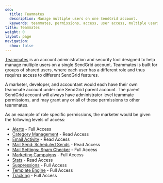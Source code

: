 ```yaml
---
seo:
  title: Teammates
  description: Manage multiple users on one SendGrid account.
  keywords: teammates, permissions, access, user access, multiple users
title: Teammates
weight: 0
layout: page
navigation:
  show: false
---
```


[Teammates]({{root_url}}/user-interface/account-and-settings/teammates/) is an account administration and security tool designed to help manage multiple users on a single SendGrid account. Teammates is built for groups of shared users, where each user has a different role and thus requires access to different SendGrid features.

A marketer, developer, and accountant would each have their own teammate account under one SendGrid parent account. The parent SendGrid account will always have administrator level teammate permissions, and may grant any or all of these permissions to other teammates.

As an example of role specific permissions, the marketer would be given the following levels of access:

* [Alerts]({{root_url}}/user-interface/account-and-settings/alerts/) - Full Access
* [Category Management]({{root_url}}/user-interface/analytics-and-reporting/categories/) - Read Access
* [Email Activity]({{root_url}}/user-interface/analytics-and-reporting/email-activity-feed/) - Read Access
* [Mail Send: Scheduled Sends](https://sendgrid.com/docs/API_Reference/Web_API_v3/Mail/index.html) - Read Access
* [Mail Settings: Spam Checker]({{root_url}}/user-interface/account-and-settings/mail/#spam-checker) - Full Access
* [Marketing Campaigns]({{root_url}}/user-interface/sending-email/how-to-send-email/) - Full Access
* [Stats]({{root_url}}/user-interface/analytics-and-reporting/stats-overview/) - Read Access
* [Suppressions]({{root_url}}/user-interface/sending-email/index-suppressions/) - Full Access
* [Template Engine]({{root_url}}/user-interface/sending-email/create-and-edit-transactional-templates/) - Full Access
* [Tracking]({{root_url}}/user-interface/analytics-and-reporting/email-activity-feed/) - Full Access
